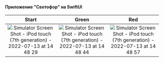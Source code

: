 #### Приложение "Светофор" на SwiftUI
Start                      |  Green                    | Red                 
:-------------------------:|:-------------------------:|:-------------------------:
![Simulator Screen Shot - iPod touch (7th generation) - 2022-07-13 at 14 48 29](https://user-images.githubusercontent.com/95183655/178716927-1df3d14d-94dd-4459-a67d-f57afd72711e.png) | ![Simulator Screen Shot - iPod touch (7th generation) - 2022-07-13 at 14 48 44](https://user-images.githubusercontent.com/95183655/178716984-d4dafd8b-aa3e-4519-8489-392e3d197814.png) | ![Simulator Screen Shot - iPod touch (7th generation) - 2022-07-13 at 14 48 57](https://user-images.githubusercontent.com/95183655/178717072-2ea720dc-dc77-47a6-858e-8bc0f9d4eb87.png)

